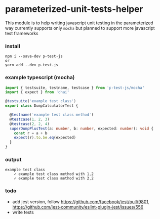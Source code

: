 # parameterized-unit-tests-helper
This module is to help writing javascript unit testing
in the parameterized way
currently supports only `mocha` but planned to support more javascript test frameworks

### install
```
npm i --save-dev p-test-js
or
yarn add --dev p-test-js
```

### example typescript (mocha)
```ts
import { testsuite, testname, testcase } from 'p-test-js/mocha'
import { expect } from 'chai'

@testsuite('example test class')
export class DumpCalculatorTest {

  @testname('example test class method')
  @testcase(1, 2, 3)
  @testcase(2, 2, 4)
  superDumpPlusTest(a: number, b: number, expected: number): void {
    const r = a + b
    expect(r).to.be.eq(expected)
  }
}
```

### output
```
example test class
    ✓ example test class method with 1,2
    ✓ example test class method with 2,2
```

### todo
- add jest version, follow https://github.com/facebook/jest/pull/9801, https://github.com/jest-community/eslint-plugin-jest/issues/556
- write tests
